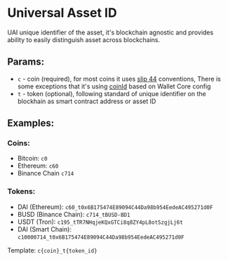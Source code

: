 # Universal Asset ID

UAI unique identifier of the asset, it's blockchain agnostic and provides ability to easily distinguish asset across blockchains.

## Params:

- `c` - coin (required), for most coins it uses [slip 44](https://github.com/satoshilabs/slips/blob/master/slip-0044.md) conventions, There is some exceptions that it's using [coinId](https://github.com/trustwallet/wallet-core/blob/master/registry.json#L1472) based on Wallet Core config
- `t` - token (optional), following standard of unique identifier on the blockhain as smart contract address or asset ID

## Examples:

### Coins:

- Bitcoin: `c0`
- Ethereum: `c60`
- Binance Chain `c714`

### Tokens:

- DAI (Ethereum): `c60_t0x6B175474E89094C44Da98b954EedeAC495271d0F`
- BUSD (Binance Chain): `c714_tBUSD-BD1`
- USDT (Tron): `c195_tTR7NHqjeKQxGTCi8q8ZY4pL8otSzgjLj6t`
- DAI (Smart Chain): `c10000714_t0x6B175474E89094C44Da98b954EedeAC495271d0F`

Template: `c{coin}_t{token_id}`
